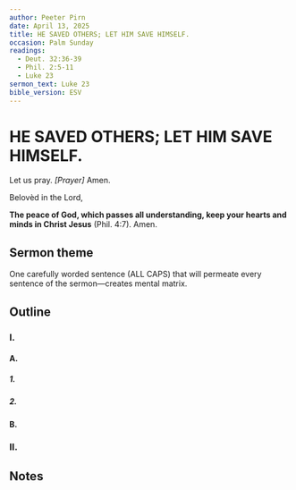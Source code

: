 ```yaml
---
author: Peeter Pirn
date: April 13, 2025
title: HE SAVED OTHERS; LET HIM SAVE HIMSELF.
occasion: Palm Sunday
readings:
  - Deut. 32:36-39
  - Phil. 2:5-11
  - Luke 23
sermon_text: Luke 23
bible_version: ESV
---
```


# HE SAVED OTHERS; LET HIM SAVE HIMSELF.

Let us pray. *\[Prayer]*  Amen.

Belovèd in the Lord,

**The peace of God, which passes all understanding, keep your hearts and minds in Christ Jesus** (Phil. 4:7). Amen.

## Sermon theme
One carefully worded sentence (ALL CAPS) that will permeate every sentence of the sermon—creates mental matrix.
## Outline
### I.
#### A.
##### 1.
##### 2.
#### B.
### II.
## Notes